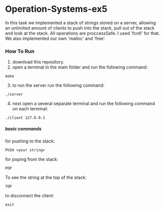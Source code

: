 # Operation-Systems-ex5
In this task we implemented a stack of strings stored on a server, allowing an unlimited amount of clients to push into the stack, pull out of the stack and look at the stack. All operations are proccessSafe. I used 'fcntl' for that.
We also implemented our own 'malloc' and 'free'.
### How To Run
1. download this repository.
2. open a terminal in the main folder and run the following command:  

```
make
```  

3. to run the server run the following command:  

```
./server
```  
4. next open a several separate terminal and run the following command on each terminal:  

```
./client 127.0.0.1
```  
##### basic commands
for pushing to the stack:
```
PUSH <your string>
 ```
 for poping from the stack:
 ```
 POP
 ```
 To see the string at the top of the stack:
 ```
 TOP
 ```
 to disconnect the client:
 ```
 exit
 ```
